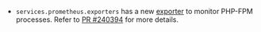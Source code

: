 - `services.prometheus.exporters` has a new [exporter](https://github.com/hipages/php-fpm_exporter) to monitor PHP-FPM processes. Refer to [PR #240394](https://github.com/NixOS/nixpkgs/pull/240394) for more details.
